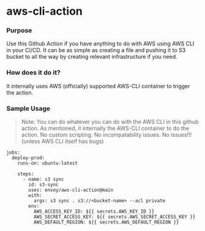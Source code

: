 # aws-cli-action

### Purpose
Use this Github Action if you have anything to do with AWS using AWS CLI in your CI/CD. It can be as simple as creating a file and pushing it to S3 bucket to all the way by creating relevant infrastructure if you need.

### How does it do it?
It internally uses AWS (officially) supported AWS-CLI container to trigger the action.

### Sample Usage

> Note: You can do whatever you can do with the AWS CLI in this github action. As mentioned, it internally the AWS-CLI container to do the action. No custom scripting. No incompatability issues. No issues!!! (unless AWS CLI itself has bugs)


```
jobs:
  deploy-prod:
    runs-on: ubuntu-latest

    steps:
      - name: s3 sync
        id: s3-sync
        uses: envoy/aws-cli-action@main
        with:
          args: s3 sync . s3://<bucket-name> --acl private
        env:
          AWS_ACCESS_KEY_ID: ${{ secrets.AWS_KEY_ID }}
          AWS_SECRET_ACCESS_KEY: ${{ secrets.AWS_SECRET_ACCESS_KEY }}
          AWS_DEFAULT_REGION: ${{ secrets.AWS_DEFAULT_REGION }}
```
